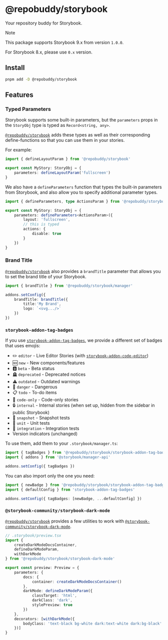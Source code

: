 # @repobuddy/storybook

Your repository buddy for Storybook.

> [!NOTE]
>
> This package supports Storybook 9.x from version `1.0.0`.
>
> For Storybook 8.x, please use `0.x` version.

## Install

```sh
pnpm add -D @repobuddy/storybook
```

## Features

### Typed Parameters

Storybook supports some built-in parameters,
but the `parameters` props in the `StoryObj` type is typed as `Record<string, any>`.

[`@repobuddy/storybook`][`@repobuddy/storybook`] adds these types as well as their corresponding define-functions so that you can use them in your stories.

For example:

```ts
import { defineLayoutParam } from '@repobuddy/storybook'

export const MyStory: StoryObj = {
	parameters: defineLayoutParam('fullscreen')
}
```

We also have a `defineParameters` function that types the built-in parameters from Storybook,
and also allow you to specify additional parameter types.

```ts
import { defineParameters, type ActionsParam } from '@repobuddy/storybook'

export const MyStory: StoryObj = {
	parameters: defineParameters<ActionsParam>({
		layout: 'fullscreen',
		// this is typed
		actions: {
			disable: true
		}
	})
}
```

### Brand Title

[`@repobuddy/storybook`][`@repobuddy/storybook`] also provides a `brandTitle` parameter that allows you to set the brand title of your Storybook.

```ts
import { brandTitle } from '@repobuddy/storybook/manager'

addons.setConfig({
	brandTitle: brandTitle({
		title:'My Brand',
		logo: `<svg.../>`
	})
})
```

### `storybook-addon-tag-badges`

If you use [`storybook-addon-tag-badges`][`storybook-addon-tag-badges`],
we provide a different set of badges that uses emojis:

- ✏️ `editor` - Live Editor Stories (with [`storybook-addon-code-editor`][`storybook-addon-code-editor`])
- 🆕 `new` - New components/features
- 🅱️ `beta` - Beta status
- 🪦 `deprecated` - Deprecated notices
- ⚠️ `outdated` - Outdated warnings
- 🚨 `danger` - Dangerous
- 📋 `todo` - To-do items
- 📝 `code-only` - Code-only stories
- 🔒 `internal` - Internal stories (when set up, hidden from the sidebar in public Storybook)
- 📸 `snapshot` - Snapshot tests
- 🧪 `unit` - Unit tests
- 🔗 `integration` - Integration tests
- Version indicators (unchanged)

To use them, add them to your `.storybook/manager.ts`:

```ts
import { tagBadges } from '@repobuddy/storybook/storybook-addon-tag-badges'
import { addons } from '@storybook/manager-api'

addons.setConfig({ tagBadges })
```

You can also import only the one you need:

```ts
import { newBadge } from '@repobuddy/storybook/storybook-addon-tag-badges'
import { defaultConfig } from 'storybook-addon-tag-badges'

addons.setConfig({ tagBadges: [newBadge, ...defaultConfig] })
```

### `@storybook-community/storybook-dark-mode`

[`@repobuddy/storybook`][`@repobuddy/storybook`] provides a few utilities to work with [`@storybook-community/storybook-dark-mode`][`@storybook-community/storybook-dark-mode`].

```ts
// .storybook/preview.tsx
import {
	createDarkModeDocsContainer,
	defineDarkModeParam,
	withDarkMode
} from '@repobuddy/storybook/storybook-dark-mode'

export const preview: Preview = {
	parameters: {
		docs: {
			container: createDarkModeDocsContainer()
		},
		darkMode: defineDarkModeParam({
			classTarget: 'html',
			darkClass: 'dark',
			stylePreview: true
		})
	},
	decorators: [withDarkMode({
		bodyClass: 'text-black bg-white dark:text-white dark:bg-black'
	})]
}
```

[`@repobuddy/storybook`]: https://github.com/repobuddy/storybook
[`storybook-addon-tag-badges`]: https://github.com/Sidnioulz/storybook-addon-tag-badges
[`@storybook-community/storybook-dark-mode`]: https://github.com/repobuddy/@storybook-community/storybook-dark-mode
[`storybook-addon-code-editor`]: https://github.com/storybookjs/storybook/tree/main/addons/code/code-editor
